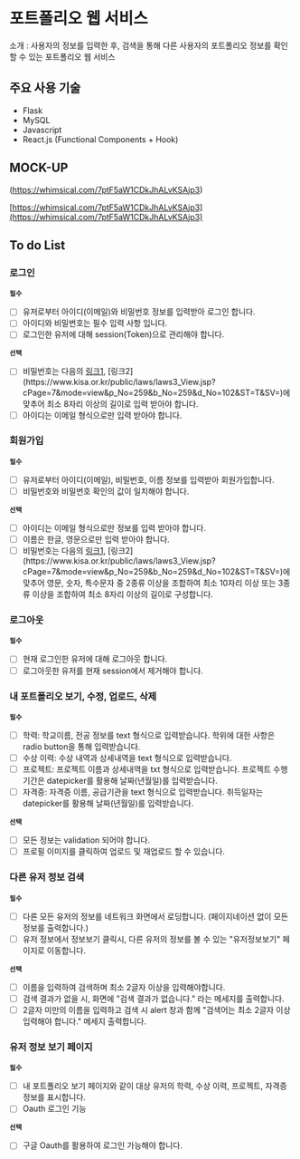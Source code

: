 # 포트폴리오 웹 서비스

소개 : 사용자의 정보를 입력한 후, 검색을 통해 다른 사용자의 포트폴리오 정보를 확인할 수 있는 포트폴리오 웹 서비스

## 주요 사용 기술

- Flask
- MySQL
- Javascript
- React.js (Functional Components + Hook)


## MOCK-UP
(https://whimsical.com/7ptF5aW1CDkJhALvKSAjp3)

[https://whimsical.com/7ptF5aW1CDkJhALvKSAjp3](https://whimsical.com/7ptF5aW1CDkJhALvKSAjp3)

## **To do List**

### **로그인**

**`필수`**

- [ ]  유저로부터 아이디(이메일)와 비밀번호 정보를 입력받아 로그인 합니다.
- [ ]  아이디와 비밀번호는 필수 입력 사항 입니다.
- [ ]  로그인한 유저에 대해 session(Token)으로 관리해야 합니다.

**`선택`**

- [ ]  비밀번호는 다음의 [링크1](https://www.law.go.kr/%ED%96%89%EC%A0%95%EA%B7%9C%EC%B9%99/(%EA%B0%9C%EC%9D%B8%EC%A0%95%EB%B3%B4%EB%B3%B4%ED%98%B8%EC%9C%84%EC%9B%90%ED%9A%8C)%EA%B0%9C%EC%9D%B8%EC%A0%95%EB%B3%B4%EC%9D%98%EA%B8%B0%EC%88%A0%EC%A0%81%C2%B7%EA%B4%80%EB%A6%AC%EC%A0%81%EB%B3%B4%ED%98%B8%EC%A1%B0%EC%B9%98%EA%B8%B0%EC%A4%80/(2020-5,20200811)), [링크2](https://www.kisa.or.kr/public/laws/laws3_View.jsp?cPage=7&mode=view&p_No=259&b_No=259&d_No=102&ST=T&SV=)에 맞추어 최소 8자리 이상의 길이로 입력 받아야 합니다.
- [ ]  아이디는 이메일 형식으로만 입력 받아야 합니다.

### **회원가입**

**`필수`**

- [ ]  유저로부터 아이디(이메일), 비밀번호, 이름 정보를 입력받아 회원가입합니다.
- [ ]  비밀번호와 비밀번호 확인의 값이 일치해야 합니다.

**`선택`**

- [ ]  아이디는 이메일 형식으로만 정보를 입력 받아야 합니다.
- [ ]  이름은 한글, 영문으로만 입력 받아야 합니다.
- [ ]  비밀번호는 다음의 [링크1](https://www.law.go.kr/%ED%96%89%EC%A0%95%EA%B7%9C%EC%B9%99/(%EA%B0%9C%EC%9D%B8%EC%A0%95%EB%B3%B4%EB%B3%B4%ED%98%B8%EC%9C%84%EC%9B%90%ED%9A%8C)%EA%B0%9C%EC%9D%B8%EC%A0%95%EB%B3%B4%EC%9D%98%EA%B8%B0%EC%88%A0%EC%A0%81%C2%B7%EA%B4%80%EB%A6%AC%EC%A0%81%EB%B3%B4%ED%98%B8%EC%A1%B0%EC%B9%98%EA%B8%B0%EC%A4%80/(2020-5,20200811)), [링크2](https://www.kisa.or.kr/public/laws/laws3_View.jsp?cPage=7&mode=view&p_No=259&b_No=259&d_No=102&ST=T&SV=)에 맞추어 영문, 숫자, 특수문자 중 2종류 이상을 조합하여 최소 10자리 이상 또는 3종류 이상을 조합하여 최소 8자리 이상의 길이로 구성합니다.

### **로그아웃**

**`필수`**

- [ ]  현재 로그인한 유저에 대해 로그아웃 합니다.
- [ ]  로그아웃한 유저를 현재 session에서 제거해야 합니다.

### **내 포트폴리오 보기, 수정, 업로드, 삭제**

**`필수`**

- [ ]  학력: 학교이름, 전공 정보를 text 형식으로 입력받습니다. 학위에 대한 사항은 radio button을 통해 입력받습니다.
- [ ]  수상 이력: 수상 내역과 상세내역을 text 형식으로 입력받습니다.
- [ ]  프로젝트: 프로젝트 이름과 상세내역을 txt 형식으로 입력받습니다. 프로젝트 수행기간은 datepicker를 활용해 날짜(년월일)를 입력받습니다.
- [ ]  자격증: 자격증 이름, 공급기관을 text 형식으로 입력받습니다. 취득일자는 datepicker를 활용해 날짜(년월일)를 입력받습니다.

**`선택`**

- [ ]  모든 정보는 validation 되어야 합니다.
- [ ]  프로필 이미지를 클릭하여 업로드 및 재업로드 할 수 있습니다.

### **다른 유저 정보 검색**

**`필수`**

- [ ]  다른 모든 유저의 정보를 네트워크 화면에서 로딩합니다. (페이지네이션 없이 모든 정보를 출력합니다.)
- [ ]  유저 정보에서 정보보기 클릭시, 다른 유저의 정보를 볼 수 있는 "유저정보보기" 페이지로 이동합니다.

**`선택`**

- [ ]  이름을 입력하여 검색하며 최소 2글자 이상을 입력해야합니다.
- [ ]  검색 결과가 없을 시, 화면에 "검색 결과가 없습니다." 라는 메세지를 출력합니다.
- [ ]  2글자 미만의 이름을 입력하고 검색 시 alert 창과 함께 "검색어는 최소 2글자 이상 입력해야 합니다." 메세지 출력합니다.

### **유저 정보 보기 페이지**

**`필수`**

- [ ]  내 포트폴리오 보기 페이지와 같이 대상 유저의 학력, 수상 이력, 프로젝트, 자격증 정보를 표시합니다.
- [ ]  Oauth 로그인 기능

**`선택`**

- [ ]  구글 Oauth를 활용하여 로그인 가능해야 합니다.
